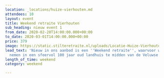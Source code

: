 ```yaml
---
location: _locations/huize-vierhouten.md
attendees: 10
layout: event
title: Weekend retraite Vierhouten
sub_heading: nieuw event 1
from_date: 2020-02-28T14:00:00.000+00:00
to_date: 2020-03-01T14:00:00.000+00:00
price: 379
image: https://static.stilteretraite.nl/uploads/Locatie-Huize-Vierhouten-0.jpg
lead_text: 'Nieuw in ons aanbod is een ''Weekend retraite'', waarvoor we onze intrek
  nemen in een sfeervol 100 jaar oud landhuis te midden van de Veluwse bossen.  '
length_of_time: weekend
category: weekend

---
```

